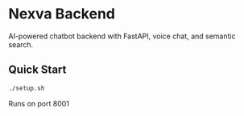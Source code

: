 # Nexva Backend
AI-powered chatbot backend with FastAPI, voice chat, and semantic search.

## Quick Start
```bash
./setup.sh
```
Runs on port 8001

